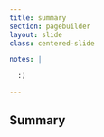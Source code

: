 ```yaml
---
title: summary
section: pagebuilder
layout: slide
class: centered-slide

notes: |

  :)

---
```


## Summary
